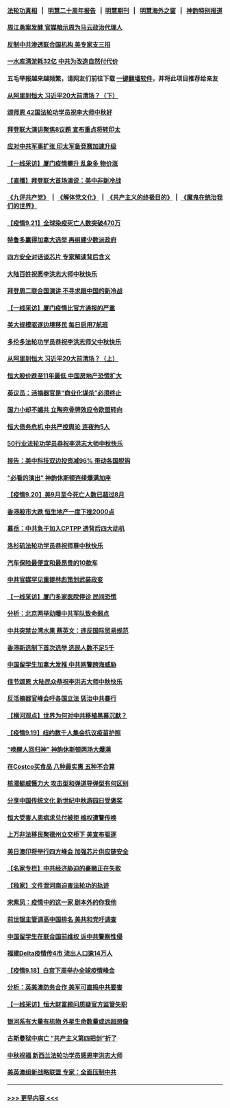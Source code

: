 #### [法轮功真相](https://github.com/gfw-breaker/truth/blob/master/README.md?t=0) &nbsp;&nbsp;|&nbsp;&nbsp; [明慧二十周年报告](https://github.com/gfw-breaker/mh-reports/blob/master/README.md?t=0) &nbsp;&nbsp;|&nbsp;&nbsp;[明慧期刊](https://github.com/gfw-breaker/mh-qikan) &nbsp;&nbsp;|&nbsp;&nbsp; [明慧海外之窗](https://github.com/gfw-breaker/mh-news/blob/master/README.md?t=0) &nbsp;&nbsp;|&nbsp;&nbsp; [神韵特别报道](https://github.com/gfw-breaker/mh-news/blob/master/shenyun.md?t=0)
#### [周江勇案发酵 官媒暗示周为马云政治代理人](../pages/nf4514/n13251115.md?t=09221001) 
#### [反制中共渗透联合国机构 美专家支三招](../pages/nf4514/n13250690.md?t=09221001) 
#### [一水库清淤耗32亿 中共为改造自然付代价](../pages/nf4514/n13250759.md?t=09221001) 
#### 五毛举报越来越频繁，请网友们前往下载 [一键翻墙软件](https://github.com/gfw-breaker/ssr-accounts)，并将此项目推荐给亲友
#### [从阿里到恒大 习近平20大前清场？（下）](../pages/nf4514/n13245490.md?t=09221001) 
#### [颂师恩 42国法轮功学员祝李大师中秋好](../pages/nf4514/n13247727.md?t=09221001) 
#### [拜登联大演讲聚焦8议题 宣布重点将转印太](../pages/nf4514/n13250456.md?t=09221001) 
#### [应对中共军事扩张 印太军备竞赛加速升级](../pages/nf4514/n13250123.md?t=09221001) 
#### [【一线采访】厦门疫情攀升 乱象多 物价涨](../pages/nf4514/n13249433.md?t=09221001) 
#### [【直播】拜登联大首场演说：美中非新冷战](../pages/nf4514/n13250167.md?t=09221001) 
#### [《九评共产党》](https://github.com/begood0513/9ping.md/blob/master/README.md) &nbsp;|&nbsp; [《解体党文化》](../../../../jtdwh.md/blob/master/README.md)  &nbsp;|&nbsp; [《共产主义的终极目的》](../../../../gczydzjmd.md/blob/master/README.md) &nbsp;|&nbsp; [《魔鬼在统治我们的世界》](../../../../mgztzwmdsj.md/blob/master/README.md) 
#### [【疫情9.21】全球染疫死亡人数突破470万](../pages/nf4514/n13249730.md?t=09221001) 
#### [特鲁多赢得加拿大选举 再组建少数派政府](../pages/nf4514/n13249587.md?t=09221001) 
#### [四方安全对话谈芯片 专家解读背后含义](../pages/nf4514/n13249222.md?t=09221001) 
#### [大陆百姓祝愿李洪志大师中秋快乐](../pages/nf4514/n13248146.md?t=09221001) 
#### [拜登周二联合国演讲 不寻求跟中国的新冷战](../pages/nf4514/n13249155.md?t=09221001) 
#### [【一线采访】厦门疫情比官方通报的严重](../pages/nf4514/n13248130.md?t=09221001) 
#### [美大规模驱逐边境移民 每日启用7航班](../pages/nf4514/n13248037.md?t=09221001) 
#### [多伦多法轮功学员恭祝李洪志师父中秋快乐](../pages/nf4514/n13245736.md?t=09221001) 
#### [从阿里到恒大 习近平20大前清场？（上）](../pages/nf4514/n13245487.md?t=09221001) 
#### [恒大股价跌至11年最低 中国房地产恐慌扩大](../pages/nf4514/n13248008.md?t=09221001) 
#### [英议员：活摘器官是“商业化谋杀”必须终止](../pages/nf4514/n13247852.md?t=09221001) 
#### [国力小却不媚共 立陶宛骨牌效应令欧盟转向](../pages/nf4514/n13247282.md?t=09221001) 
#### [恒大债务危机 中共严控舆论 连夜拘5人](../pages/nf4514/n13247195.md?t=09221001) 
#### [50行业法轮功学员恭祝李洪志大师中秋快乐](../pages/nf4514/n13247391.md?t=09221001) 
#### [报告：美中科技双边投资减96% 带动各国脱钩](../pages/nf4514/n13247163.md?t=09221001) 
#### [“必看的演出” 神韵休斯顿连续爆满加座](../pages/nf4514/n13247184.md?t=09221001) 
#### [【疫情9.20】美9月至今死亡人数已超过8月](../pages/nf4514/n13246993.md?t=09221001) 
#### [香港股市大跌 恒生地产一度下挫2000点](../pages/nf4514/n13246400.md?t=09221001) 
#### [慕岳：中共急于加入CPTPP 透背后四大动机](../pages/nf4514/n13246164.md?t=09221001) 
#### [洛杉矶法轮功学员恭祝师尊中秋快乐](../pages/nf4514/n13245789.md?t=09221001) 
#### [汽车保险最便宜和最昂贵的10款车](../pages/nf4514/n13228858.md?t=09221001) 
#### [中共官媒罕见重提林彪策划武装政变](../pages/nf4514/n13244088.md?t=09221001) 
#### [【一线采访】厦门多家医院停诊 民间恐慌](../pages/nf4514/n13244852.md?t=09221001) 
#### [分析：北京两举动曝中共军队致命弱点](../pages/nf4514/n13245684.md?t=09221001) 
#### [中共突禁台湾水果 蔡英文：违反国际贸易规范](../pages/nf4514/n13245504.md?t=09221001) 
#### [香港新选制下首次选举 选民人数不足5千](../pages/nf4514/n13245511.md?t=09221001) 
#### [中国留学生加拿大发推 中共网警跨海威胁](../pages/nf4514/n13244300.md?t=09221001) 
#### [佳节颂恩 大陆民众恭祝李洪志大师中秋快乐](../pages/nf4514/n13244937.md?t=09221001) 
#### [反活摘器官峰会吁各国立法 惩治中共暴行](../pages/nf4514/n13245052.md?t=09221001) 
#### [【横河观点】世界为何对中共移植黑幕沉默？](../pages/nf4514/n13244249.md?t=09221001) 
#### [【疫情9.19】纽约数千人集会抗议疫苗护照](../pages/nf4514/n13244844.md?t=09221001) 
#### [“唤醒人回归神” 神韵休斯顿两场大爆满](../pages/nf4514/n13244806.md?t=09221001) 
#### [在Costco买食品 八种最实惠 五种不合算](../pages/nf4514/n13241909.md?t=09221001) 
#### [核潜艇威慑力大 攻击型和弹道导弹型有何区别](../pages/nf4514/n13243925.md?t=09221001) 
#### [分享中国传统文化 新世纪中秋游园日受褒奖](../pages/nf4514/n13244498.md?t=09221001) 
#### [恒大受害人患病求兑付被拒 维权遭警传唤](../pages/nf4514/n13244483.md?t=09221001) 
#### [上万非法移民聚德州立交桥下 美宣布驱逐](../pages/nf4514/n13244185.md?t=09221001) 
#### [美日澳印将举行四方峰会 加强芯片供应链安全](../pages/nf4514/n13244178.md?t=09221001) 
#### [【名家专栏】中共经济胁迫的豪赌正在失败](../pages/nf4514/n13241762.md?t=09221001) 
#### [【独家】文件泄河南迫害法轮功的轨迹](../pages/nf4514/n13242771.md?t=09221001) 
#### [宋紫凤：疫情中的这一家 剧本外的你我他](../pages/nf4514/n13242358.md?t=09221001) 
#### [前世银主管调高中国排名 美共和党吁调查](../pages/nf4514/n13243777.md?t=09221001) 
#### [中国留学生在联合国前维权 诉中共警察性侵](../pages/nf4514/n13243381.md?t=09221001) 
#### [福建Delta疫情传4市 流出人口逾14万人](../pages/nf4514/n13243430.md?t=09221001) 
#### [【疫情9.18】白宫下周举办全球疫情峰会](../pages/nf4514/n13243447.md?t=09221001) 
#### [分析：英美澳防务合作 美军可直捣中共要害](../pages/nf4514/n13242980.md?t=09221001) 
#### [【一线采访】恒大财富顾问质疑官方监管失职](../pages/nf4514/n13242539.md?t=09221001) 
#### [银河系有大量有机物 外星生命数量或远超想像](../pages/nf4514/n13241928.md?t=09221001) 
#### [古斯曼狱中病亡 “共产主义第四把剑”折了](../pages/nf4514/n13242389.md?t=09221001) 
#### [中秋祝福 新西兰法轮功学员感恩李洪志大师](../pages/nf4514/n13241542.md?t=09221001) 
#### [美英澳组新战略联盟 专家：全面压制中共](../pages/nf4514/n13239168.md?t=09221001) 

----
#### [ >>> 更早内容 <<< ](../indexes/nf4514-earlier.md)
